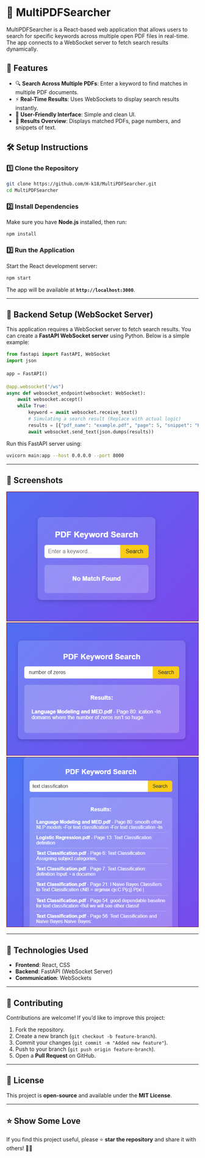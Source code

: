 # 📄 MultiPDFSearcher

MultiPDFSearcher is a React-based web application that allows users to search for specific keywords across multiple open PDF files in real-time. The app connects to a WebSocket server to fetch search results dynamically.

## 🚀 Features
- 🔍 **Search Across Multiple PDFs**: Enter a keyword to find matches in multiple PDF documents.
- ⚡ **Real-Time Results**: Uses WebSockets to display search results instantly.
- 🎨 **User-Friendly Interface**: Simple and clean UI.
- 📄 **Results Overview**: Displays matched PDFs, page numbers, and snippets of text.

## 🛠️ Setup Instructions

### 1️⃣ Clone the Repository
```sh
git clone https://github.com/H-k18/MultiPDFSearcher.git
cd MultiPDFSearcher
```

### 2️⃣ Install Dependencies
Make sure you have **Node.js** installed, then run:
```sh
npm install
```

### 3️⃣ Run the Application
Start the React development server:
```sh
npm start
```
The app will be available at **`http://localhost:3000`**.

---

## 🔧 Backend Setup (WebSocket Server)
This application requires a WebSocket server to fetch search results. You can create a **FastAPI WebSocket server** using Python. Below is a simple example:

```python
from fastapi import FastAPI, WebSocket
import json

app = FastAPI()

@app.websocket("/ws")
async def websocket_endpoint(websocket: WebSocket):
    await websocket.accept()
    while True:
        keyword = await websocket.receive_text()
        # Simulating a search result (Replace with actual logic)
        results = [{"pdf_name": "example.pdf", "page": 5, "snippet": "Keyword found in context..."}]
        await websocket.send_text(json.dumps(results))
```

Run this FastAPI server using:
```sh
uvicorn main:app --host 0.0.0.0 --port 8000
```

---

## 📸 Screenshots
![MultiPDFSearcher UI](frontend/assets/Homepage.png)
![MultiPDFSearcher UI](frontend/assets/Output1.png)
![MultiPDFSearcher UI](frontend/assets/output2.png)

---

## 🎨 Technologies Used
- **Frontend**: React, CSS
- **Backend**: FastAPI (WebSocket Server)
- **Communication**: WebSockets

---

## 🤝 Contributing
Contributions are welcome! If you’d like to improve this project:
1. Fork the repository.
2. Create a new branch (`git checkout -b feature-branch`).
3. Commit your changes (`git commit -m "Added new feature"`).
4. Push to your branch (`git push origin feature-branch`).
5. Open a **Pull Request** on GitHub.

---

## 📜 License
This project is **open-source** and available under the **MIT License**.

---

## ⭐ Show Some Love
If you find this project useful, please ⭐ **star the repository** and share it with others! 🚀🔥
